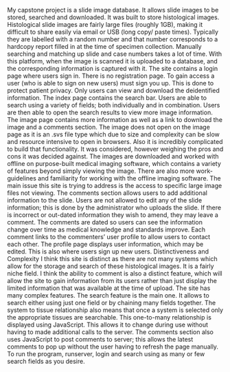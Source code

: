 My capstone project is a slide image database. It allows slide images to be stored, searched and downloaded. 
It was built to store histological images. Histological slide images are fairly large files (roughly 1GB), making it difficult to share easily via email or USB (long copy/ paste times). Typically they are labelled with a random number and that number corresponds to a hardcopy report filled in at the time of specimen collection. Manually searching and matching up slide and case numbers takes a lot of time. With this platform, when the image is scanned it is uploaded to a database, and the corresponding information is captured with it. 
The site contains a login page where users sign in. There is no registration page. To gain access a user (who is able to sign on new users) must sign you up. This is done to protect patient privacy. Only users can view and download the deidentified information.
The index page contains the search bar. Users are able to search using a variety of fields; both individually and in combination.  Users are then able to open the search results to view more image information.
The image page contains more information as well as a link to download the image and a comments section. The image does not open on the image page as it is an .svs file type which due to size and complexity can be slow and resource intensive to open in browsers. Also it is incredibly complicated to build that functionality. It was considered, however weighing the pros and cons it was decided against. The images are downloaded and worked with offline on purpose-built medical imaging software, which contains a variety of features beyond simply viewing the image. There are also more work-guidelines and familiarity for working with the offline imaging software. The main issue this site is trying to address is the access to specific large image files not viewing.
The comments section allows users to add additional information to the slide. Users are not allowed to edit any of the slide information; this is done by the administrator who uploads the slide. If there is incorrect or out-dated information they wish to amend, they may leave a comment. The comments are dated so users can see the information change over time as medical knowledge and standards improve. Each comment links to the commenters’ user profile to allow users to contact each other.
The profile page displays user information, which may be edited. This is also where users sign up new users. 
Distinctiveness and Complexity
I think this site is distinct as there are not many systems which allow for the storage and search of these histological images. It is a fairly niche field. I think the ability to comment is also a distinct feature, which will allow the site to gain information from its users rather than just display the limited information that was available at the time of upload.
The site has many complex features. The search feature is the main one. It allows to search either using just one field or by chaining many fields together. The system to tissue relationship also means that once a system is selected only the appropriate tissues are searchable.  This one-to-many relationship is displayed using JavaScript. This allows it to change during use without having to made additional calls to the server. The comments section also uses JavaScript to post comments to server; this allows the latest comments to pop up without the user having to refresh the page manually. 
To run the program, runserver, login and search using as many or few search fields as you desire.